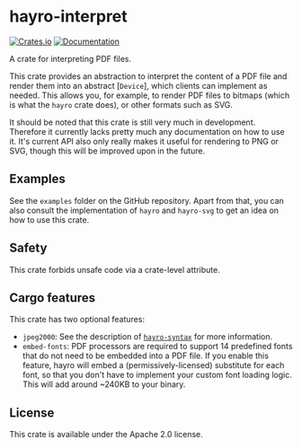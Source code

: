 # hayro-interpret

[![Crates.io](https://img.shields.io/crates/v/hayro-interpret.svg)](https://crates.io/crates/hayro-interpret)
[![Documentation](https://docs.rs/hayro-interpret/badge.svg)](https://docs.rs/hayro-interpret)

<!-- cargo-rdme start -->

A crate for interpreting PDF files.

This crate provides an abstraction to interpret the content of a PDF file and render them
into an abstract [`Device`], which clients can implement as needed. This allows you, for
example, to render PDF files to bitmaps (which is what the `hayro` crate does), or other formats
such as SVG.

It should be noted that this crate is still very much in development. Therefore it currently
lacks pretty much any documentation on how to use it. It's current API also only really makes it
useful for rendering to PNG or SVG, though this will be improved upon in the future.

## Examples
See the `examples` folder on the GitHub repository. Apart from that, you can also consult
the implementation of `hayro` and `hayro-svg` to get an idea on how to use this crate.

## Safety
This crate forbids unsafe code via a crate-level attribute.

## Cargo features
This crate has two optional features:
- `jpeg2000`: See the description of [`hayro-syntax`](https://docs.rs/hayro-syntax/latest/hayro_syntax/#cargo-features) for more information.
- `embed-fonts`: PDF processors are required to support 14 predefined fonts that do not need to be
  embedded into a PDF file. If you enable this feature, hayro will embed a (permissively-licensed)
  substitute for each font, so that you don't have to implement your custom font loading logic. This
  will add around ~240KB to your binary.

<!-- cargo-rdme end -->

## License
This crate is available under the Apache 2.0 license.
